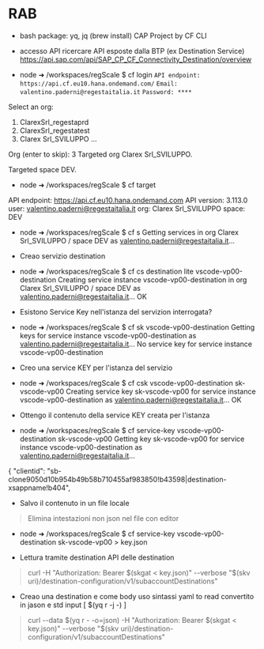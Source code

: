 # RAB
* bash package: yq, jq (brew install)
CAP Project by CF CLI
* accesso API 
ricercare API esposte dalla BTP (ex Destination Service)
https://api.sap.com/api/SAP_CP_CF_Connectivity_Destination/overview

* node ➜ /workspaces/regScale $ cf login
`API endpoint: https://api.cf.eu10.hana.ondemand.com/`
`Email: valentino.paderni@regestaitalia.it`
`Password: ****`

Select an org:
1. ClarexSrl_regestaprd
2. ClarexSrl_regestatest
3. Clarex Srl_SVILUPPO
...

Org (enter to skip): 3
Targeted org Clarex Srl_SVILUPPO.

Targeted space DEV.

* node ➜ /workspaces/regScale $ cf target

API endpoint:   https://api.cf.eu10.hana.ondemand.com
API version:    3.113.0
user:           valentino.paderni@regestaitalia.it
org:            Clarex Srl_SVILUPPO
space:          DEV

* node ➜ /workspaces/regScale $ cf s
Getting services in org Clarex Srl_SVILUPPO / space DEV as valentino.paderni@regestaitalia.it...

* Creao servizio destination
* node ➜ /workspaces/regScale $ cf cs destination lite vscode-vp00-destination
Creating service instance vscode-vp00-destination in org Clarex Srl_SVILUPPO / space DEV as valentino.paderni@regestaitalia.it...
OK
* Esistono Service Key nell'istanza del servizion interrogata?
* node ➜ /workspaces/regScale $ cf sk vscode-vp00-destination
Getting keys for service instance vscode-vp00-destination as valentino.paderni@regestaitalia.it...
No service key for service instance vscode-vp00-destination

* Creo una service KEY per l'istanza del servizio
* node ➜ /workspaces/regScale $ cf csk vscode-vp00-destination sk-vscode-vp00
Creating service key sk-vscode-vp00 for service instance vscode-vp00-destination as valentino.paderni@regestaitalia.it...
OK

* Ottengo il contenuto della service KEY creata per l'istanza
* node ➜ /workspaces/regScale $ cf service-key vscode-vp00-destination sk-vscode-vp00
Getting key sk-vscode-vp00 for service instance vscode-vp00-destination as valentino.paderni@regestaitalia.it...

{
 "clientid": "sb-clone9050d10b954b49b58b710455af983850!b43598|destination-xsappname!b404",

* Salvo il contenuto in un file locale 
> Elimina intestazioni non json nel file con editor
* node ➜ /workspaces/regScale $ cf service-key vscode-vp00-destination sk-vscode-vp00 > key.json

* Lettura tramite destination API delle destination
> curl -H "Authorization: Bearer $(skgat < key.json)" --verbose "$(skv uri)/destination-configuration/v1/subaccountDestinations"

* Creao una destination e come body uso sintassi yaml to read convertito in jason e std input [ $(yq r -j -) ]
> curl --data $(yq r - -o=json) -H "Authorization: Bearer $(skgat < key.json)" --verbose "$(skv uri)/destination-configuration/v1/subaccountDestinations"
